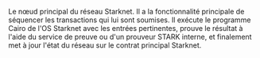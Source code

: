 Le nœud principal du réseau Starknet. Il a la fonctionnalité principale de séquencer les transactions qui lui sont soumises. Il exécute le programme Cairo de l'OS Starknet avec les entrées pertinentes, prouve le résultat à l'aide du service de preuve ou d'un prouveur STARK interne, et finalement met à jour l'état du réseau sur le contrat principal Starknet.